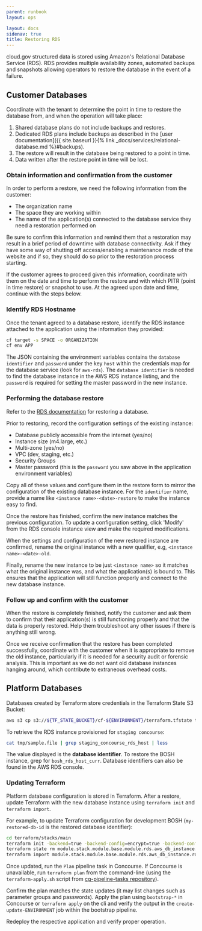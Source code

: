```yaml
---
parent: runbook
layout: ops

layout: docs
sidenav: true
title: Restoring RDS
---
```


cloud.gov structured data is stored using Amazon's Relational Database Service (RDS).  RDS provides multiple availability zones, automated backups and snapshots allowing operators to restore the database in the event of a failure.

## Customer Databases

Coordinate with the tenant to determine the point in time to restore the database from, and when the operation will take place:

1. Shared database plans do not include backups and restores.
1. Dedicated RDS plans include backups as described in the [user documentation]({{ site.baseurl }}{% link _docs/services/relational-database.md %}#backups).
1. The restore will result in the database being restored to a point in time.
1. Data written after the restore point in time will be lost.

### Obtain information and confirmation from the customer

In order to perform a restore, we need the following information from the customer:

- The organization name
- The space they are working within
- The name of the application(s) connected to the database service they need a restoration performed on

Be sure to confirm this information and remind them that a restoration may result in a brief period of downtime with database connectivity.  Ask if they have some way of shutting off access/enabling a maintenance mode of the website and if so, they should do so prior to the restoration process starting.

If the customer agrees to proceed given this information, coordinate with them on the date and time to perform the restore and with which PITR (point in time restore) or snapshot to use.  At the agreed upon date and time, continue with the steps below.

### Identify RDS Hostname

Once the tenant agreed to a database restore, identify the RDS instance attached to the application using the information they provided:

```sh
cf target -s SPACE -o ORGANIZATION
cf env APP
```

The JSON containing the environment variables contains the `database identifier` and `password` under the key `host` within the credentials map for the database service (look for `aws-rds`).  The `database identifier` is needed to find the database instance in the AWS RDS instance listing, and the `password` is required for setting the master password in the new instance.

### Performing the database restore

Refer to the [RDS documentation](https://docs.aws.amazon.com/AmazonRDS/latest/UserGuide/USER_RestoreFromSnapshot.html) for restoring a database.

Prior to restoring, record the configuration settings of the existing instance:
- Database publicly accessible from the internet (yes/no)
- Instance size (m4.large, etc.)
- Multi-zone (yes/no)
- VPC (dev, staging, etc.)
- Security Groups
- Master password (this is the `password` you saw above in the application environment variables)

Copy all of these values and configure them in the restore form to mirror the configuration of the existing database instance.  For the `identifier` name, provide a name like `<instance name>-<date>-restore` to make the instance easy to find.

Once the restore has finished, confirm the new instance matches the previous configuration.  To update a configuration setting, click 'Modify' from the RDS console instance view and make the required modifications.

When the settings and configuration of the new restored instance are confirmed, rename the original instance with a new qualifier, e.g, `<instance name>-<date>-old`.

Finally, rename the new instance to be just `<instance name>` so it matches what the original instance was, and what the application(s) is bound to.  This ensures that the application will still function properly and connect to the new database instance.

### Follow up and confirm with the customer

When the restore is completely finished, notify the customer and ask them to confirm that their application(s) is still functioning properly and that the data is properly restored.  Help them troubleshoot any other issues if there is anything still wrong.

Once we receive confirmation that the restore has been completed successfully, coordinate with the customer when it is appropriate to remove the old instance, particularly if it is needed for a security audit or forensic analysis.  This is important as we do not want old database instances hanging around, which contribute to extraneous overhead costs.

## Platform Databases
Databases created by Terraform store credentials in the Terraform State S3 Bucket:
```sh
aws s3 cp s3://${TF_STATE_BUCKET}/cf-${ENVIRONMENT}/terraform.tfstate tmp/state.file
```

To retrieve the RDS instance provisioned for `staging concourse`:
```sh
cat tmp/sample.file | grep staging_concourse_rds_host | less
```

The value displayed is the **database identifier**.  To restore the BOSH instance, grep for `bosh_rds_host_curr`.  Database identifiers can also be found in the AWS RDS console.

### Updating Terraform
Platform database configuration is stored in Terraform.  After a restore, update Terraform with the new database instance using `terraform init` and `terraform import`.

For example, to update Terraform configuration for development BOSH (`my-restored-db-id` is the restored database identifier):
```sh
cd terraform/stacks/main
terraform init -backend=true -backend-config=encrypt=true -backend-config=bucket=terraform-state -backend-config=key=development/terraform.tfstate
terraform state rm module.stack.module.base.module.rds.aws_db_instance.rds_database
terraform import module.stack.module.base.module.rds.aws_db_instance.rds_database my-restored-db-id
```

Once updated, run the `Plan` pipeline task in Concourse.  If Concourse is unavailable, run `terraform plan` from the command-line (using the `terraform-apply.sh` script from [cg-pipeline-tasks repository](https://github.com/18F/cg-pipeline-tasks)).

Confirm the plan matches the state updates (it may list changes such as parameter groups and passwords).   Apply the plan using `bootstrap-*` in Concourse or `terraform apply` on the cli and verify the output in the `create-update-ENVIRONMENT` job within the bootstrap pipeline.

Redeploy the respective application and verify proper operation.
